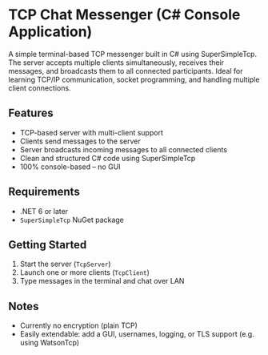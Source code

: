 # TCP Chat Messenger (C# Console Application)

A simple terminal-based TCP messenger built in C# using SuperSimpleTcp.  
The server accepts multiple clients simultaneously, receives their messages, and broadcasts them to all connected participants. Ideal for learning TCP/IP communication, socket programming, and handling multiple client connections.

## Features

- TCP-based server with multi-client support
- Clients send messages to the server
- Server broadcasts incoming messages to all connected clients
- Clean and structured C# code using SuperSimpleTcp
- 100% console-based – no GUI

## Requirements

- .NET 6 or later
- `SuperSimpleTcp` NuGet package

## Getting Started

1. Start the server (`TcpServer`)
2. Launch one or more clients (`TcpClient`)
3. Type messages in the terminal and chat over LAN

## Notes

- Currently no encryption (plain TCP)
- Easily extendable: add a GUI, usernames, logging, or TLS support (e.g. using WatsonTcp)
